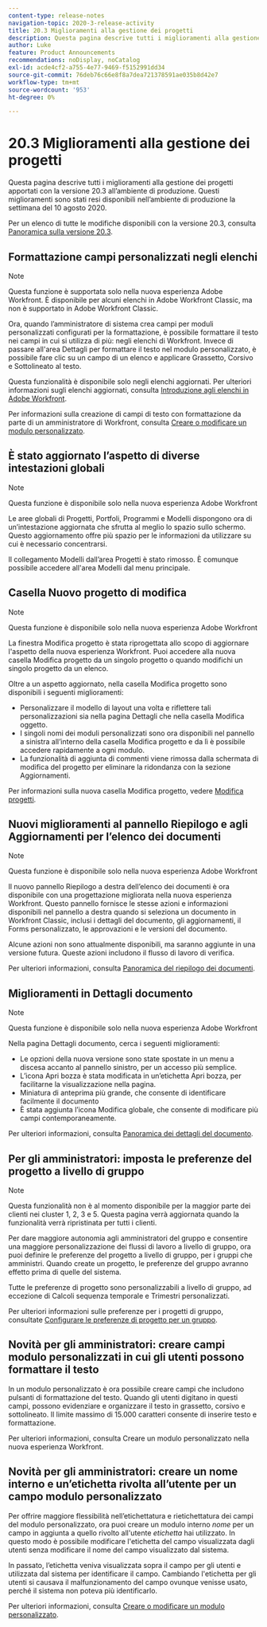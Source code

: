 ```yaml
---
content-type: release-notes
navigation-topic: 2020-3-release-activity
title: 20.3 Miglioramenti alla gestione dei progetti
description: Questa pagina descrive tutti i miglioramenti alla gestione dei progetti apportati con la versione 20.3 all’ambiente di produzione. Questi miglioramenti sono stati resi disponibili nell’ambiente di produzione la settimana del 10 agosto 2020.
author: Luke
feature: Product Announcements
recommendations: noDisplay, noCatalog
exl-id: acde4cf2-a755-4e77-9469-f5152991dd34
source-git-commit: 76deb76c66e8f8a7dea721378591ae035b8d42e7
workflow-type: tm+mt
source-wordcount: '953'
ht-degree: 0%

---
```


# 20.3 Miglioramenti alla gestione dei progetti

Questa pagina descrive tutti i miglioramenti alla gestione dei progetti apportati con la versione 20.3 all’ambiente di produzione. Questi miglioramenti sono stati resi disponibili nell’ambiente di produzione la settimana del 10 agosto 2020.

Per un elenco di tutte le modifiche disponibili con la versione 20.3, consulta [Panoramica sulla versione 20.3](../../../product-announcements/product-releases/20.3-release-activity/20.3-release-overview.md).

## Formattazione campi personalizzati negli elenchi

>[!NOTE]
>
>Questa funzione è supportata solo nella nuova esperienza Adobe Workfront. È disponibile per alcuni elenchi in Adobe Workfront Classic, ma non è supportato in Adobe Workfront Classic.

Ora, quando l’amministratore di sistema crea campi per moduli personalizzati configurati per la formattazione, è possibile formattare il testo nei campi in cui si utilizza di più: negli elenchi di Workfront. Invece di passare all&#39;area Dettagli per formattare il testo nel modulo personalizzato, è possibile fare clic su un campo di un elenco e applicare Grassetto, Corsivo e Sottolineato al testo.

Questa funzionalità è disponibile solo negli elenchi aggiornati. Per ulteriori informazioni sugli elenchi aggiornati, consulta [Introduzione agli elenchi in Adobe Workfront](../../../workfront-basics/navigate-workfront/use-lists/view-items-in-a-list.md).

Per informazioni sulla creazione di campi di testo con formattazione da parte di un amministratore di Workfront, consulta [Creare o modificare un modulo personalizzato](../../../administration-and-setup/customize-workfront/create-manage-custom-forms/create-or-edit-a-custom-form.md).

## È stato aggiornato l’aspetto di diverse intestazioni globali

>[!NOTE]
>
>Questa funzione è disponibile solo nella nuova esperienza Adobe Workfront

Le aree globali di Progetti, Portfoli, Programmi e Modelli dispongono ora di un’intestazione aggiornata che sfrutta al meglio lo spazio sullo schermo. Questo aggiornamento offre più spazio per le informazioni da utilizzare su cui è necessario concentrarsi.

Il collegamento Modelli dall’area Progetti è stato rimosso. È comunque possibile accedere all&#39;area Modelli dal menu principale.

## Casella Nuovo progetto di modifica

>[!NOTE]
>
>Questa funzione è disponibile solo nella nuova esperienza Adobe Workfront

La finestra Modifica progetto è stata riprogettata allo scopo di aggiornare l&#39;aspetto della nuova esperienza Workfront. Puoi accedere alla nuova casella Modifica progetto da un singolo progetto o quando modifichi un singolo progetto da un elenco.

Oltre a un aspetto aggiornato, nella casella Modifica progetto sono disponibili i seguenti miglioramenti:

* Personalizzare il modello di layout una volta e riflettere tali personalizzazioni sia nella pagina Dettagli che nella casella Modifica oggetto.
* I singoli nomi dei moduli personalizzati sono ora disponibili nel pannello a sinistra all’interno della casella Modifica progetto e da lì è possibile accedere rapidamente a ogni modulo.
* La funzionalità di aggiunta di commenti viene rimossa dalla schermata di modifica del progetto per eliminare la ridondanza con la sezione Aggiornamenti.

<!--
<p data-mc-conditions="QuicksilverOrClassic.Draft mode">For information about the new Edit Box box, see "New Edit Object box" (NEW ARTICLE, LINK LATER!!).</p>
-->

Per informazioni sulla nuova casella Modifica progetto, vedere [Modifica progetti](../../../manage-work/projects/manage-projects/edit-projects.md).

## Nuovi miglioramenti al pannello Riepilogo e agli Aggiornamenti per l’elenco dei documenti

>[!NOTE]
>
>Questa funzione è disponibile solo nella nuova esperienza Adobe Workfront

Il nuovo pannello Riepilogo a destra dell’elenco dei documenti è ora disponibile con una progettazione migliorata nella nuova esperienza Workfront. Questo pannello fornisce le stesse azioni e informazioni disponibili nel pannello a destra quando si seleziona un documento in Workfront Classic, inclusi i dettagli del documento, gli aggiornamenti, il Forms personalizzato, le approvazioni e le versioni del documento.

Alcune azioni non sono attualmente disponibili, ma saranno aggiunte in una versione futura. Queste azioni includono il flusso di lavoro di verifica.

Per ulteriori informazioni, consulta [Panoramica del riepilogo dei documenti](../../../documents/managing-documents/summary-for-documents.md).

## Miglioramenti in Dettagli documento

>[!NOTE]
>
>Questa funzione è disponibile solo nella nuova esperienza Adobe Workfront

Nella pagina Dettagli documento, cerca i seguenti miglioramenti:

* Le opzioni della nuova versione sono state spostate in un menu a discesa accanto al pannello sinistro, per un accesso più semplice.
* L’icona Apri bozza è stata modificata in un’etichetta Apri bozza, per facilitarne la visualizzazione nella pagina.
* Miniatura di anteprima più grande, che consente di identificare facilmente il documento
* È stata aggiunta l’icona Modifica globale, che consente di modificare più campi contemporaneamente.

Per ulteriori informazioni, consulta [Panoramica dei dettagli del documento](../../../documents/managing-documents/document-details-overview.md).

## Per gli amministratori: imposta le preferenze del progetto a livello di gruppo

>[!NOTE]
>
>Questa funzionalità non è al momento disponibile per la maggior parte dei clienti nei cluster 1, 2, 3 e 5. Questa pagina verrà aggiornata quando la funzionalità verrà ripristinata per tutti i clienti.

Per dare maggiore autonomia agli amministratori del gruppo e consentire una maggiore personalizzazione dei flussi di lavoro a livello di gruppo, ora puoi definire le preferenze del progetto a livello di gruppo, per i gruppi che amministri. Quando create un progetto, le preferenze del gruppo avranno effetto prima di quelle del sistema.

Tutte le preferenze di progetto sono personalizzabili a livello di gruppo, ad eccezione di Calcoli sequenza temporale e Trimestri personalizzati.

Per ulteriori informazioni sulle preferenze per i progetti di gruppo, consultate [Configurare le preferenze di progetto per un gruppo](../../../administration-and-setup/manage-groups/create-and-manage-groups/configure-project-preferences-group.md).

## Novità per gli amministratori: creare campi modulo personalizzati in cui gli utenti possono formattare il testo

In un modulo personalizzato è ora possibile creare campi che includono pulsanti di formattazione del testo. Quando gli utenti digitano in questi campi, possono evidenziare e organizzare il testo in grassetto, corsivo e sottolineato. Il limite massimo di 15.000 caratteri consente di inserire testo e formattazione.

Per ulteriori informazioni, consulta Creare un modulo personalizzato nella nuova esperienza Workfront.

## Novità per gli amministratori: creare un nome interno e un’etichetta rivolta all’utente per un campo modulo personalizzato

Per offrire maggiore flessibilità nell’etichettatura e rietichettatura dei campi del modulo personalizzato, ora puoi creare un modulo interno *nome* per un campo in aggiunta a quello rivolto all&#39;utente *etichetta* hai utilizzato. In questo modo è possibile modificare l&#39;etichetta del campo visualizzata dagli utenti senza modificare il nome del campo visualizzato dal sistema.

In passato, l’etichetta veniva visualizzata sopra il campo per gli utenti e utilizzata dal sistema per identificare il campo. Cambiando l&#39;etichetta per gli utenti si causava il malfunzionamento del campo ovunque venisse usato, perché il sistema non poteva più identificarlo.

Per ulteriori informazioni, consulta [Creare o modificare un modulo personalizzato](../../../administration-and-setup/customize-workfront/create-manage-custom-forms/create-or-edit-a-custom-form.md).


